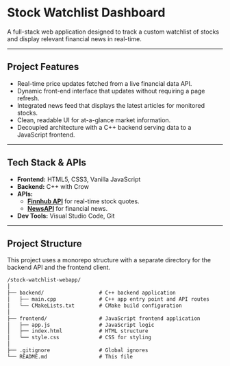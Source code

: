 # Stock Watchlist Dashboard

A full-stack web application designed to track a custom watchlist of stocks and display relevant financial news in real-time.

---

## Project Features

-   Real-time price updates fetched from a live financial data API.
-   Dynamic front-end interface that updates without requiring a page refresh.
-   Integrated news feed that displays the latest articles for monitored stocks.
-   Clean, readable UI for at-a-glance market information.
-   Decoupled architecture with a C++ backend serving data to a JavaScript frontend.

---

## Tech Stack & APIs

-   **Frontend:** HTML5, CSS3, Vanilla JavaScript
-   **Backend:** C++ with Crow
-   **APIs:**
    -   **[Finnhub API](https://finnhub.io/)** for real-time stock quotes.
    -   **[NewsAPI](https://newsapi.org/)** for financial news.
-   **Dev Tools:** Visual Studio Code, Git

---

## Project Structure

This project uses a monorepo structure with a separate directory for the backend API and the frontend client.

```txt
/stock-watchlist-webapp/
│
├── backend/                  # C++ backend application
│   ├── main.cpp              # C++ app entry point and API routes
│   └── CMakeLists.txt        # CMake build configuration
│
├── frontend/                 # JavaScript frontend application
│   ├── app.js                # JavaScript logic
│   ├── index.html            # HTML structure
│   └── style.css             # CSS for styling
│
├── .gitignore                # Global ignores
└── README.md                 # This file
